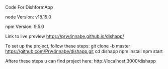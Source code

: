 Code For DishformApp

node Version: v18.15.0

npm Version: 9.5.0

Link to live preview https://prw4nnabe.github.io/dishapp/

To set up the project, follow these steps:
  git clone -b master https://github.com/Prw4nnabe/dishapp.git
  cd dishapp
  npm install
  npm start

Aftere these steps u can find project here:
  http://localhost:3000/dishapp
